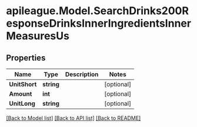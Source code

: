 # apileague.Model.SearchDrinks200ResponseDrinksInnerIngredientsInnerMeasuresUs

## Properties

Name | Type | Description | Notes
------------ | ------------- | ------------- | -------------
**UnitShort** | **string** |  | [optional] 
**Amount** | **int** |  | [optional] 
**UnitLong** | **string** |  | [optional] 

[[Back to Model list]](../README.md#documentation-for-models) [[Back to API list]](../README.md#documentation-for-api-endpoints) [[Back to README]](../README.md)

